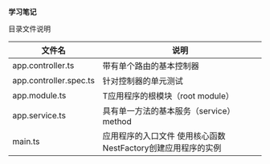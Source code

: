 **学习笔记**

目录文件说明

| 文件名                 | 说明                                                         |
| ---------------------- | ------------------------------------------------------------ |
| app.controller.ts      | 带有单个路由的基本控制器                                     |
| app.controller.spec.ts | 针对控制器的单元测试                                         |
| app.module.ts          | T应用程序的根模块（root module）                             |
| app.service.ts         | 具有单一方法的基本服务（service）method                      |
| main.ts                | 应用程序的入口文件 使用核心函数NestFactory创建应用程序的实例 |

